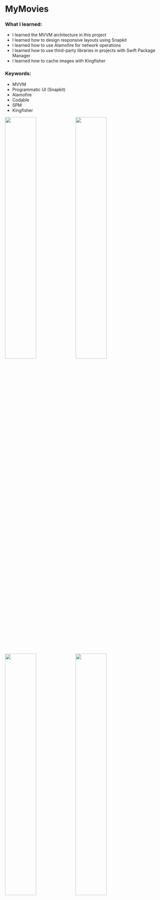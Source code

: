 # MyMovies

### What I learned:
- I learned the MVVM architecture in this project
- I learned how to design responsive layouts using Snapkit
- I learned how to use Alamofire for network operations
- I learned how to use third-party libraries in projects with Swift Package Manager
- I learned how to cache images with Kingfisher

### Keywords:
- MVVM
- Programmatic UI (Snapkit)
- Alamofire
- Codable
- SPM
- Kingfisher

<img width="45%" src="https://github.com/user-attachments/assets/79ea0eea-1ec1-4fa0-900d-89a3237ea7ff"> <img width="45%" src="https://github.com/user-attachments/assets/69496ac6-8b3a-4dad-aa53-98a6a3c16edf"> <img width="45%" src="https://github.com/user-attachments/assets/c9b29aa3-9c79-44c0-8458-a3927302b637"> <img width="45%" src="https://github.com/user-attachments/assets/34ac360f-e02d-401e-8f7f-727c745683e3">
